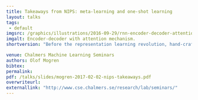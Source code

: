 ```yaml
---
title: Takeaways from NIPS: meta-learning and one-shot learning
layout: talks
tags:
 - default
imgsrc: /graphics/illustrations/2016-09-29/rnn-encoder-decoder-attention.svg
imgalt: Encoder-decoder with attention mechanism.
shortversion: "Before the representation learning revolution, hand-crafted features were a prerequisite for a successful application of most machine learning algorithms. Just like learned features have been massively successful in many applications, some recent work has shown that you can also automate the learning algorithms themselves. In this talk, I'll cover some of the related ideas presented at this year's NIPS conference."

venue: Chalmers Machine Learning Seminars
authors: Olof Mogren
bibtex: 
permalink:
pdf: /talks/slides/mogren-2017-02-02-nips-takeaways.pdf
overwriteurl: 
externallink: "http://www.cse.chalmers.se/research/lab/seminars/"
---
```


